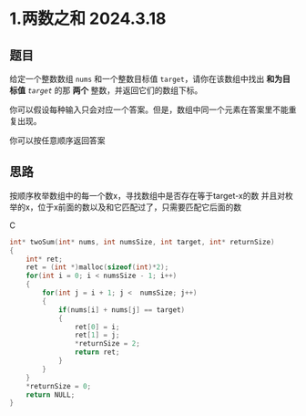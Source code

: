 # 1.两数之和 2024.3.18

## 题目

给定一个整数数组 `nums` 和一个整数目标值 `target`，请你在该数组中找出 **和为目标值** *`target`* 的那 **两个** 整数，并返回它们的数组下标。

你可以假设每种输入只会对应一个答案。但是，数组中同一个元素在答案里不能重复出现。

你可以按任意顺序返回答案

## 思路

按顺序枚举数组中的每一个数x，寻找数组中是否存在等于target-x的数
并且对枚举的x，位于x前面的数以及和它匹配过了，只需要匹配它后面的数

C

```c
int* twoSum(int* nums, int numsSize, int target, int* returnSize) 
{
    int* ret;
    ret = (int *)malloc(sizeof(int)*2);
    for(int i = 0; i < numsSize - 1; i++)
    {
        for(int j = i + 1; j <  numsSize; j++)
        {
            if(nums[i] + nums[j] == target)
            {
                ret[0] = i;
                ret[1] = j;
                *returnSize = 2;
                return ret;
            }
        }
    }
    *returnSize = 0;
    return NULL;
}
```

